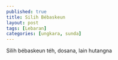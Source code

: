 ```yaml
---
published: true
title: Silih Bébaskeun 
layout: post
tags: [Lebaran]
categories: [ungkara, sunda]
---
```

Silih bébaskeun téh, dosana, lain hutangna
